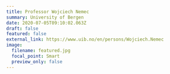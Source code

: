 ```yaml
---
title: Professor Wojciech Nemec
summary: University of Bergen
date: 2020-07-05T09:10:02.063Z
draft: false
featured: false
external_link: https://www.uib.no/en/persons/Wojciech.Nemec
image:
  filename: featured.jpg
  focal_point: Smart
  preview_only: false
---
```


